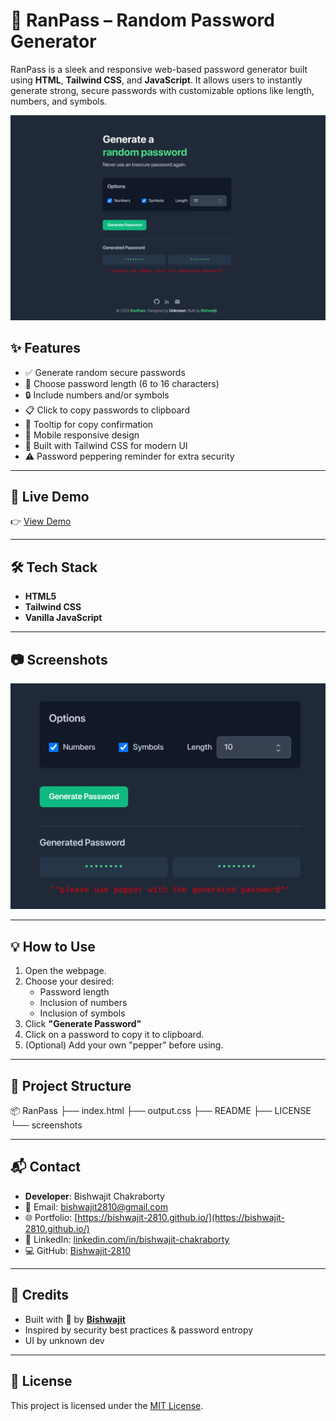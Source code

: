 # 🔐 RanPass – Random Password Generator

RanPass is a sleek and responsive web-based password generator built using **HTML**, **Tailwind CSS**, and **JavaScript**. It allows users to instantly generate strong, secure passwords with customizable options like length, numbers, and symbols.

![RanPass Screenshot](screenshots/main-ui.png) <!-- Add screenshot if available -->

## ✨ Features

- ✅ Generate random secure passwords
- 🔢 Choose password length (6 to 16 characters)
- 🔒 Include numbers and/or symbols
- 📋 Click to copy passwords to clipboard
- 🧠 Tooltip for copy confirmation
- 📱 Mobile responsive design
- 🎨 Built with Tailwind CSS for modern UI
- ⚠️ Password peppering reminder for extra security

---

## 🚀 Live Demo

👉 [View Demo](https://bishwajit-2810.github.io/RanPass/)

---

## 🛠️ Tech Stack

- **HTML5**
- **Tailwind CSS**
- **Vanilla JavaScript**

---

## 📷 Screenshots

<!-- Upload images and update paths -->

![Password Generator UI](screenshots/ui-2.png)

---

## 💡 How to Use

1. Open the webpage.
2. Choose your desired:
   - Password length
   - Inclusion of numbers
   - Inclusion of symbols
3. Click **"Generate Password"**
4. Click on a password to copy it to clipboard.
5. (Optional) Add your own "pepper" before using.

---

## 📁 Project Structure

📦 RanPass
├── index.html
├── output.css
├── README
├── LICENSE
└── screenshots

---

## 📬 Contact

- **Developer**: Bishwajit Chakraborty
- 📧 Email: [bishwajit2810@gmail.com](mailto:bishwajit2810@gmail.com)
- 🌐 Portfolio: [https://bishwajit-2810.github.io/](https://bishwajit-2810.github.io/)
- 🔗 LinkedIn: [linkedin.com/in/bishwajit-chakraborty](https://www.linkedin.com/in/bishwajit-chakraborty/)
- 💻 GitHub: [Bishwajit-2810](https://github.com/Bishwajit-2810)

---

## 🖤 Credits

- Built with 💚 by [**Bishwajit**](https://github.com/Bishwajit-2810)
- Inspired by security best practices & password entropy
- UI by unknown dev

---

## 📄 License

This project is licensed under the [MIT License](LICENSE).
